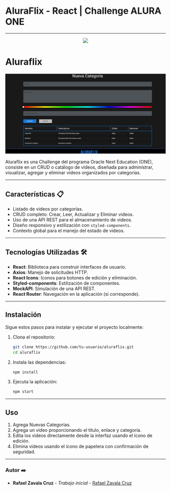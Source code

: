 # AluraFlix - React | Challenge ALURA ONE
---
<p align="center" >
     <img width="800" heigth="400" src="https://user-images.githubusercontent.com/95771285/223715399-35b5f0c4-ebd1-4115-9187-9ec8661f1b2d.png">

</p>

# Aluraflix

![AluraFlix](https://github.com/rzavalamx/alura-flix/blob/main/img/nuevacategoria.jpg)

Aluraflix es una Challenge del programa Oracle Next Education (ONE), consiste en un CRUD o catálogo de videos, diseñada para administrar, visualizar, agregar y eliminar videos organizados por categorías.

---

## **Características 📋**
- Listado de videos por categorías.
- CRUD completo: Crear, Leer, Actualizar y Eliminar videos.
- Uso de una API REST para el almacenamiento de videos.
- Diseño responsivo y estilización con `styled-components`.
- Contexto global para el manejo del estado de videos.

---

## **Tecnologías Utilizadas 🛠️**
- **React**: Biblioteca para construir interfaces de usuario.
- **Axios**: Manejo de solicitudes HTTP.
- **React Icons**: Iconos para botones de edición y eliminación.
- **Styled-components**: Estilización de componentes.
- **MockAPI**: Simulación de una API REST.
- **React Router**: Navegación en la aplicación (si corresponde).

---

## **Instalación**
Sigue estos pasos para instalar y ejecutar el proyecto localmente:

1. Clona el repositorio:
   ```bash
   git clone https://github.com/tu-usuario/aluraflix.git
   cd aluraflix
   ```
2. Instala las dependencias:
   ```bash
   npm install
   ```
3. Ejecuta la aplicación:
   ```bash
   npm start
   ```
---

## **Uso**
1. Agrega Nuevas Categorias.
2. Agrega un video proporcionando el título, enlace y categoría.
3. Edita los videos directamente desde la interfaz usando el ícono de edición.
4. Elimina videos usando el ícono de papelera con confirmación de seguridad.

---

### Autor ✒️  

- **Rafael Zavala Cruz** - _Trabajo inicial_ - [Rafael Zavala Cruz](https://github.com/rzavalamx)
